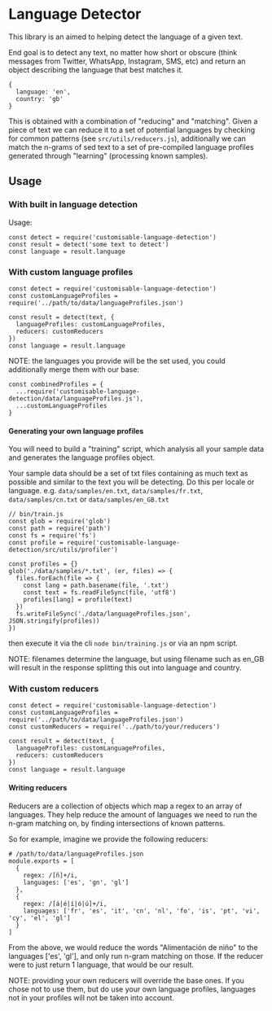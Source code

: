 # Language Detector

This library is an aimed to helping detect the language of a given text.

End goal is to detect any text, no matter how short or obscure (think messages from Twitter, WhatsApp, Instagram, SMS, etc) and return an object describing the language that best matches it.

```
{
  language: 'en',
  country: 'gb'
}
```

This is obtained with a combination of "reducing" and "matching". Given a piece of text we can reduce it to a set of potential languages by checking for common patterns (see `src/utils/reducers.js`), additionally we can match the n-grams of sed text to a set of pre-compiled language profiles generated through "learning" (processing known samples).


## Usage

### With built in language detection

Usage:

```
const detect = require('customisable-language-detection')
const result = detect('some text to detect')
const language = result.language
```

### With custom language profiles

```
const detect = require('customisable-language-detection')
const customLanguageProfiles = require('../path/to/data/languageProfiles.json')

const result = detect(text, {
  languageProfiles: customLanguageProfiles,
  reducers: customReducers
})
const language = result.language
```

NOTE: the languages you provide will be the set used, you could additionally merge them with our base:

```
const combinedProfiles = {
  ...require('customisable-language-detection/data/languageProfiles.js'),
  ...customLanguageProfiles
}
```

#### Generating your own language profiles

You will need to build a "training" script, which analysis all your sample data and generates the language profiles object. 

Your sample data should be a set of txt files containing as much text as possible and similar to the text you will be detecting. Do this per locale or language. e.g. `data/samples/en.txt`, `data/samples/fr.txt`, `data/samples/cn.txt` or `data/samples/en_GB.txt`

```
// bin/train.js
const glob = require('glob')
const path = require('path')
const fs = require('fs')
const profile = require('customisable-language-detection/src/utils/profiler')

const profiles = {}
glob('./data/samples/*.txt', (er, files) => {
  files.forEach(file => {
    const lang = path.basename(file, '.txt')
    const text = fs.readFileSync(file, 'utf8')
    profiles[lang] = profile(text)
  })
  fs.writeFileSync('./data/languageProfiles.json', JSON.stringify(profiles))
})
```

then execute it via the cli `node bin/training.js` or via an npm script.

NOTE: filenames determine the language, but using filename such as en_GB will result in the response splitting this out into language and country.


### With custom reducers

```
const detect = require('customisable-language-detection')
const customLanguageProfiles = require('../path/to/data/languageProfiles.json')
const customReducers = require('../path/to/your/reducers')

const result = detect(text, {
  languageProfiles: customLanguageProfiles,
  reducers: customReducers
})
const language = result.language
```

#### Writing reducers

Reducers are a collection of objects which map a regex to an array of languages. They help reduce the amount of languages we need to run the n-gram matching on, by finding intersections of known patterns.

So for example, imagine we provide the following reducers:

```
# /path/to/data/languageProfiles.json
module.exports = [
  {
    regex: /[ñ]+/i,
    languages: ['es', 'gn', 'gl']
  },
  {
    regex: /[á|é|í|ó|ú]+/i,
    languages: ['fr', 'es', 'it', 'cn', 'nl', 'fo', 'is', 'pt', 'vi', 'cy', 'el', 'gl']
  }
]
```

From the above, we would reduce the words "Alimentación de niño" to the languages ['es', 'gl'], and only run n-gram matching on those. If the reducer were to just return 1 language, that would be our result.

NOTE: providing your own reducers will override the base ones. If you chose not to use them, but do use your own language profiles, languages not in your profiles will not be taken into account.
